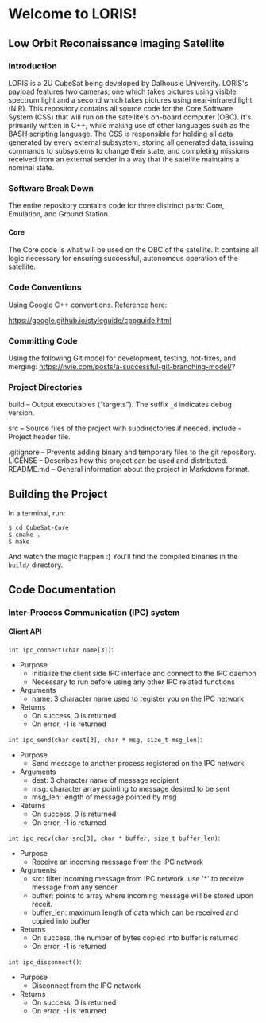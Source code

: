 # Welcome to LORIS!
## Low Orbit Reconaissance Imaging Satellite
### Introduction

LORIS is a 2U CubeSat being developed by Dalhousie University. LORIS's payload features two cameras; one which takes pictures using visible spectrum light and a second which takes pictures using near-infrared light (NIR). This repository contains all source code for the Core Software System (CSS) that will run on the satellite's on-board computer (OBC). It's primarily written in C++, while making use of other languages such as the BASH scripting language. The CSS is responsible for holding all data generated by every external subsystem, storing all generated data, issuing commands to subsystems to change their state, and completing missions received from an external sender in a way that the satellite maintains a nominal state.

### Software Break Down

The entire repository contains code for three distrinct parts: Core, Emulation, and Ground Station.

#### Core
The Core code is what will be used on the OBC of the satellite. It contains all logic necessary for ensuring successful, autonomous operation of the satellite.

<!-- #### Emulation
The Emulation code is used to emulate the hardware subsystems during development of the CSS.

#### Ground Station

The Ground Station code is used to create an interface that operators can use to interact with the CubeSat, whether its being simulated in a nearby computer or in orbit. From here, operators can request data, issue commands, test/debug, and start simulations. -->


### Code Conventions

Using Google C++ conventions. Reference here:

https://google.github.io/styleguide/cppguide.html

### Committing Code

Using the following Git model for development, testing, hot-fixes, and merging:
https://nvie.com/posts/a-successful-git-branching-model/?


### Project Directories

build – Output executables (“targets”). The suffix `_d` indicates debug version.
<!-- data – Files used by the main executable. -->
<!-- doc – Project’s documentation, possibly auto-generated. -->
<!-- deps – Subdirectories with external dependencies like libraries. -->
<!-- obj – Binary objects created during compilation. -->
src – Source files of the project with subdirectories if needed.
include - Project header file.
<!-- test – Source files of tests. -->
.gitignore – Prevents adding binary and temporary files to the git repository.
LICENSE – Describes how this project can be used and distributed.
README.md – General information about the project in Markdown format.

## Building the Project

In a terminal, run:
```
$ cd CubeSat-Core
$ cmake .
$ make
```
And watch the magic happen :) You'll find the compiled binaries in the `build/` directory.

## Code Documentation 

### Inter-Process Communication (IPC) system
#### Client API
`int ipc_connect(char name[3])`:
* Purpose
  * Initialize the client side IPC interface and connect to the IPC daemon
  * Necessary to run before using any other IPC related functions
* Arguments
  * name: 3 character name used to register you on the IPC network
* Returns
  * On success, 0 is returned
  * On error, -1 is returned

`int ipc_send(char dest[3], char * msg, size_t msg_len)`:
* Purpose
  * Send message to another process registered on the IPC network
* Arguments
  * dest: 3 character name of message recipient
  * msg: character array pointing to message desired to be sent 
  * msg_len: length of message pointed by msg
* Returns
  * On success, 0 is returned
  * On error, -1 is returned

`int ipc_recv(char src[3], char * buffer, size_t buffer_len)`:
* Purpose
  * Receive an incoming message from the IPC network
* Arguments
  * src: filter incoming message from IPC network. 
         use '*' to receive message from any sender.
  * buffer: points to array where incoming message will be stored upon receit.
  * buffer_len: maximum length of data which can be received and copied into buffer
* Returns
  * On success, the number of bytes copied into buffer is returned
  * On error, -1 is returned

`int ipc_disconnect()`:
* Purpose
  * Disconnect from the IPC network
* Returns
  * On success, 0 is returned
  * On error, -1 is returned